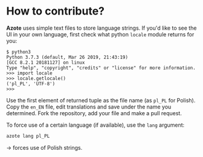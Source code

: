 # How to contribute?

**Azote** uses simple text files to store language strings. If you'd like to see the UI in your own language, first
check what python `locale` module returns for you: 

```text
$ python3
Python 3.7.3 (default, Mar 26 2019, 21:43:19) 
[GCC 8.2.1 20181127] on linux
Type "help", "copyright", "credits" or "license" for more information.
>>> import locale
>>> locale.getlocale()
('pl_PL', 'UTF-8')
>>>
```

Use the first element of returned tuple as the file name (as `pl_PL` for Polish). Copy the `en_EN` file, edit translations
and save under the name you determined. Fork the repository, add your file and make a pull request.

To force use of a certain language (if available), use the `lang` argument:

```bash
azote lang pl_PL
```

-> forces use of Polish strings.
